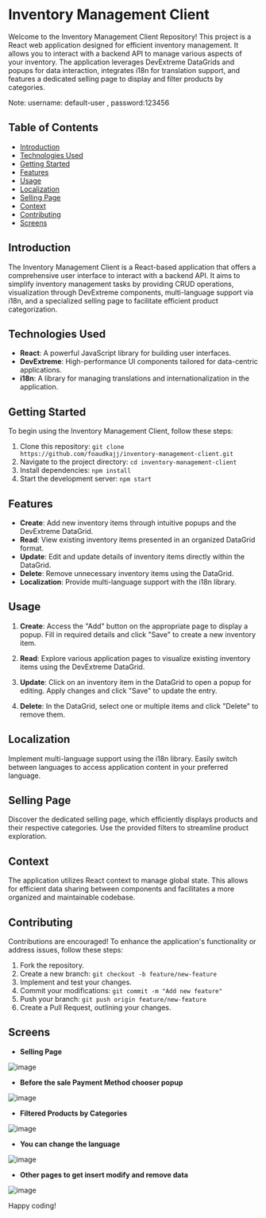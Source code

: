 # Inventory Management Client

Welcome to the Inventory Management Client Repository! This project is a React web application designed for efficient inventory management. It allows you to interact with a backend API to manage various aspects of your inventory. The application leverages DevExtreme DataGrids and popups for data interaction, integrates i18n for translation support, and features a dedicated selling page to display and filter products by categories.

Note: username: default-user , password:123456

## Table of Contents
- [Introduction](#introduction)
- [Technologies Used](#technologies-used)
- [Getting Started](#getting-started)
- [Features](#features)
- [Usage](#usage)
- [Localization](#localization)
- [Selling Page](#selling-page)
- [Context](#context)
- [Contributing](#contributing)
- [Screens](#screens)

## Introduction
The Inventory Management Client is a React-based application that offers a comprehensive user interface to interact with a backend API. It aims to simplify inventory management tasks by providing CRUD operations, visualization through DevExtreme components, multi-language support via i18n, and a specialized selling page to facilitate efficient product categorization.

## Technologies Used
- **React**: A powerful JavaScript library for building user interfaces.
- **DevExtreme**: High-performance UI components tailored for data-centric applications.
- **i18n**: A library for managing translations and internationalization in the application.

## Getting Started
To begin using the Inventory Management Client, follow these steps:

1. Clone this repository: `git clone https://github.com/foaudkajj/inventory-management-client.git`
2. Navigate to the project directory: `cd inventory-management-client`
3. Install dependencies: `npm install`
4. Start the development server: `npm start`

## Features
- **Create**: Add new inventory items through intuitive popups and the DevExtreme DataGrid.
- **Read**: View existing inventory items presented in an organized DataGrid format.
- **Update**: Edit and update details of inventory items directly within the DataGrid.
- **Delete**: Remove unnecessary inventory items using the DataGrid.
- **Localization**: Provide multi-language support with the i18n library.

## Usage
1. **Create**: Access the "Add" button on the appropriate page to display a popup. Fill in required details and click "Save" to create a new inventory item.

2. **Read**: Explore various application pages to visualize existing inventory items using the DevExtreme DataGrid.

3. **Update**: Click on an inventory item in the DataGrid to open a popup for editing. Apply changes and click "Save" to update the entry.

4. **Delete**: In the DataGrid, select one or multiple items and click "Delete" to remove them.

## Localization
Implement multi-language support using the i18n library. Easily switch between languages to access application content in your preferred language.

## Selling Page
Discover the dedicated selling page, which efficiently displays products and their respective categories. Use the provided filters to streamline product exploration.

## Context
The application utilizes React context to manage global state. This allows for efficient data sharing between components and facilitates a more organized and maintainable codebase.

## Contributing
Contributions are encouraged! To enhance the application's functionality or address issues, follow these steps:

1. Fork the repository.
2. Create a new branch: `git checkout -b feature/new-feature`
3. Implement and test your changes.
4. Commit your modifications: `git commit -m "Add new feature"`
5. Push your branch: `git push origin feature/new-feature`
6. Create a Pull Request, outlining your changes.

## Screens 

- **Selling Page**

![image](https://github.com/foaudkajj/inventory-management-client/assets/94835822/092f0470-f3d9-49cf-9ebd-c432e9afa08c)

  - **Before the sale Payment Method chooser popup**

![image](https://github.com/foaudkajj/inventory-management-client/assets/94835822/067c0113-8eec-4bc9-b36f-0858b5d8ed04)

- **Filtered Products by Categories**

![image](https://github.com/foaudkajj/inventory-management-client/assets/94835822/2672c261-c029-4239-8181-f74b7f63317e)

- **You can change the language**

![image](https://github.com/foaudkajj/inventory-management-client/assets/94835822/d0cc4c2c-00cf-44b5-a578-106144231950)

- **Other pages to get insert modify and remove data**
  
![image](https://github.com/foaudkajj/inventory-management-client/assets/94835822/c25ede41-1119-4f1c-90b6-9423f801b640)


Happy coding!
